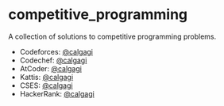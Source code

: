 # competitive\_programming 

A collection of solutions to competitive programming problems.
* Codeforces: [@calgagi](https://codeforces.com/profile/calgagi)
* Codechef: [@calgagi](https://www.codechef.com/users/calgagi)
* AtCoder: [@calgagi](https://atcoder.jp/users/calgagi)
* Kattis: [@calgagi](https://open.kattis.com/users/calgagi)
* CSES: [@calgagi](https://cses.fi/user/8777)
* HackerRank: [@calgagi](https://www.hackerrank.com/calgagi)
